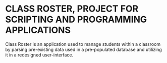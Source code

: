 <H1>CLASS ROSTER, PROJECT FOR SCRIPTING AND PROGRAMMING APPLICATIONS</H1>
Class Roster is an application used to manage students within a classroom by parsing pre-existing data used in a pre-populated database and utilizing it in a redesigned user-interface.
